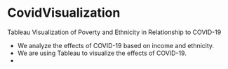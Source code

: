 # CovidVisualization
Tableau Visualization of Poverty and Ethnicity in Relationship to COVID-19
  - We analyze the effects of COVID-19 based on income and ethnicity.
  - We are using Tableau to visualize the effects of COVID-19.
  - 
